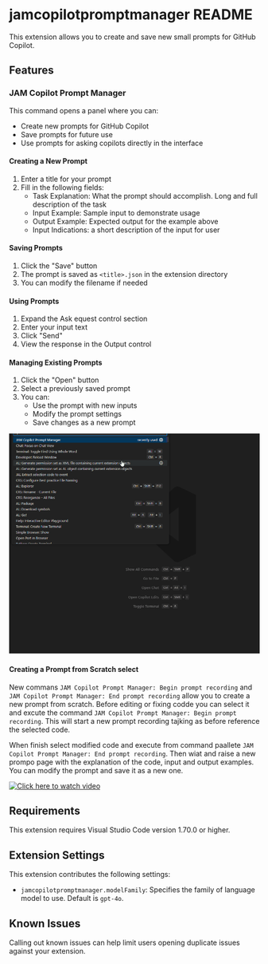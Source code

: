 # jamcopilotpromptmanager README

This extension allows you to create and save new small prompts for GitHub Copilot.

## Features

### JAM Copilot Prompt Manager

This command opens a panel where you can:
- Create new prompts for GitHub Copilot
- Save prompts for future use
- Use prompts for asking copilots directly in the interface

#### Creating a New Prompt
1. Enter a title for your prompt
2. Fill in the following fields:
   - Task Explanation: What the prompt should accomplish. Long and full description of the task
   - Input Example: Sample input to demonstrate usage
   - Output Example: Expected output for the example above
   - Input Indications: a short description of the input for user

#### Saving Prompts
1. Click the "Save" button
2. The prompt is saved as `<title>.json` in the extension directory
3. You can modify the filename if needed

#### Using Prompts
1. Expand the Ask equest control section
2. Enter your input text
3. Click "Send"
4. View the response in the Output control

#### Managing Existing Prompts
1. Click the "Open" button
2. Select a previously saved prompt
3. You can:
   - Use the prompt with new inputs
   - Modify the prompt settings
   - Save changes as a new prompt


![Prompt Manager Interface](https://github.com/JalmarazMartn/jamcopilotprompthelper/blob/master/images/DefinePrompt.gif.gif?raw=true)

#### Creating a Prompt from Scratch select

New commans `JAM Copilot Prompt Manager: Begin prompt recording` and `JAM Copilot Prompt Manager: End prompt recording` allow you to create a new prompt from scratch. Before editing or fixing codde you can select it and excute the command `JAM Copilot Prompt Manager: Begin prompt recording`. This will start a new prompt recording tajking as before reference the selected code. 

When finish select modified code and execute from command paallete `JAM Copilot Prompt Manager: End prompt recording`. Then wiat and raise a new prompo page with the explanation of the code, input and output examples. You can modify the prompt and save it as a new one.

[![Click here to watch video](https://upload.wikimedia.org/wikipedia/commons/4/40/Solid_color_YouTube_logo_%282013-2017%29.png)](https://www.youtube.com/watch?v=bOd0HSUjIws)


## Requirements

This extension requires Visual Studio Code version 1.70.0 or higher.

## Extension Settings

This extension contributes the following settings:

* `jamcopilotpromptmanager.modelFamily`: Specifies the family of language model to use. Default is `gpt-4o`.

## Known Issues

Calling out known issues can help limit users opening duplicate issues against your extension.
